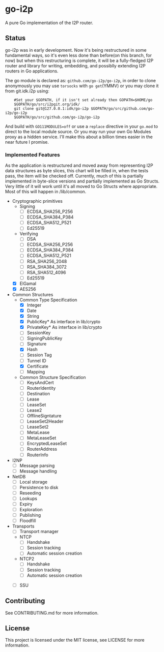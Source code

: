# go-i2p

A pure Go implementation of the I2P router.

## Status

go-i2p was in early development. Now it's being restructured in some
fundamental ways, so it's even less done than before(on this branch, for now)
but when this restructuring is complete, it will be a fully-fledged I2P router
and library for writing, embedding, and possiblly extending I2P routers in Go
applications.

The go module is declared as: `github.com/go-i2p/go-i2p`, in order to clone
anonymously you may use `torsocks` with `go get`(YMMV) or you may clone
it from git.idk.i2p using:

        #Set your $GOPATH, if it isn't set already then GOPATH=$HOME/go
        $GOPATH/go/src/i2pgit.org/idk/
        git clone git@127.0.0.1:idk/go-i2p $GOPATH/go/src/github.com/go-i2p/go-i2p
        $GOPATH/go/src/github.com/go-i2p/go-i2p

And build with `GO111MODULES=off` or use a `replace` directive in your `go.mod`
to direct to the local module source. Or you may run your own Go Modules proxy as
a hidden service. I'll make this about a billion times easier in the near future I
promise.

### Implemented Features

As the application is restructured and moved away from representing I2P data
structures as byte slices, this chart will be filled in, when the tests pass,
the item will be checked off. Currently, much of this is partially implemented
in byte-slice versions and partially implemented as Go Structs. Very little of
it will work until it's all moved to Go Structs where appropriate. Most of
this will happen in /lib/common.

- Cryptographic primitives
  - Signing
    - [ ] ECDSA_SHA256_P256
    - [ ] ECDSA_SHA384_P384
    - [ ] ECDSA_SHA512_P521
    - [ ] Ed25519
  - Verifying
    - [ ] DSA
    - [ ] ECDSA_SHA256_P256
    - [ ] ECDSA_SHA384_P384
    - [ ] ECDSA_SHA512_P521
    - [ ] RSA_SHA256_2048
    - [ ] RSA_SHA384_3072
    - [ ] RSA_SHA512_4096
    - [ ] Ed25519
  - [x] ElGamal
  - [x] AES256
- Common Structures
  - Common Type Specification
    - [x] Integer
    - [x] Date
    - [x] String
    - [x] PublicKey* As interface in lib/crypto
    - [x] PrivateKey* As interface in lib/crypto
    - [ ] SessionKey
    - [ ] SigningPublicKey
    - [ ] Signature
    - [x] Hash
    - [ ] Session Tag
    - [ ] Tunnel ID
    - [x] Certificate
    - [ ] Mapping
  - Common Structure Specification
    - [ ] KeysAndCert
    - [ ] RouterIdentity
    - [ ] Destination
    - [ ] Lease
    - [ ] LeaseSet
    - [ ] Lease2
    - [ ] OfflineSigntature
    - [ ] LeaseSet2Header
    - [ ] LeaseSet2
    - [ ] MetaLease
    - [ ] MetaLeaseSet
    - [ ] EncryptedLeaseSet
    - [ ] RouterAddress
    - [ ] RouterInfo
- I2NP
  - [ ] Message parsing
  - [ ] Message handling
- NetDB
  - [ ] Local storage
  - [ ] Persistence to disk
  - [ ] Reseeding
  - [ ] Lookups
  - [ ] Expiry
  - [ ] Exploration
  - [ ] Publishing
  - [ ] Floodfill
- Transports
  - [ ] Transport manager
  - NTCP
    - [ ] Handshake
    - [ ] Session tracking
    - [ ] Automatic session creation
  - NTCP2
    - [ ] Handshake
    - [ ] Session tracking
    - [ ] Automatic session creation
  - [ ] SSU


## Contributing

See CONTRIBUTING.md for more information.

## License

This project is licensed under the MIT license, see LICENSE for more information.
